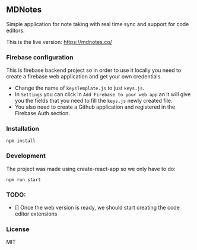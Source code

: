 ## MDNotes
Simple application for note taking with real time sync and support for code editors.

This is the live version:
https://mdnotes.co/

### Firebase configuration

This is firebase backend project so in order to use it locally you need to create a firebase web application and get your own credentials.

- Change the name of `keysTemplate.js` to just `keys.js`.
- In `Settings` you can click in `Add Firebase to your web app` an it will give you the fields that you need to fill the `keys.js` newly created file.
- You also need to create a Github application and registered in the Firebase Auth section.

### Installation

`npm install`

### Development

The project was made using create-react-app so we only have to do:

`npm run start`

### TODO:

- [] Once the web version is ready, we should start creating the code editor extensions

### License
MIT